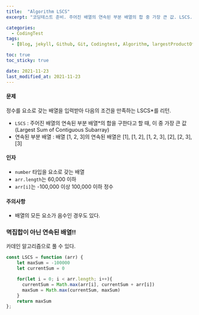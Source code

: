 ```yaml
---
title:  "Algorithm LSCS"
excerpt: "코딩테스트 준비. 주어진 배열의 연속된 부분 배열의 합 중 가장 큰 값. LSCS."

categories:
  - CodingTest
tags:
  - [Blog, jekyll, Github, Git, Codingtest, Algorithm, largestProductOfThree]

toc: true
toc_sticky: true

date: 2021-11-23
last_modified_at: 2021-11-23
---
```

#### 문제
정수를 요소로 갖는 배열을 입력받아 다음의 조건을 만족하는 LSCS*를 리턴.

* `LSCS` : 주어진 배열의 연속된 부분 배열*의 합을 구한다고 할 때, 이 중 가장 큰 값(Largest Sum of Contiguous Subarray)
* 연속된 부분 배열 : 배열 [1, 2, 3]의 연속된 배열은 [1], [1, 2], [1, 2, 3], [2], [2, 3], [3]

#### 인자
* `number` 타입을 요소로 갖는 배열
* `arr.length`는 60,000 이하
* `arr[i]`는 -100,000 이상 100,000 이하 정수

#### 주의사항
* 배열의 모든 요소가 음수인 경우도 있다.

### **멱집합이 아닌 연속된 배열!!**

카데인 알고리즘으로 풀 수 있다.

```javascript
const LSCS = function (arr) {
    let maxSum = -100000
    let currentSum = 0

    for(let i = 0; i < arr.length; i++){ 
      currentSum = Math.max(arr[i], currentSum + arr[i])
      maxSum = Math.max(currentSum, maxSum)  
    }
    return maxSum
};
```